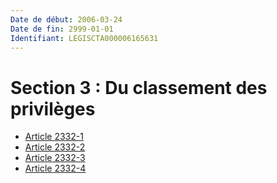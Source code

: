 ```yaml
---
Date de début: 2006-03-24
Date de fin: 2999-01-01
Identifiant: LEGISCTA000006165631
---
```


<h1>Section 3 : Du classement des privilèges</h1>

- [Article 2332-1](article_2332-1.md)
- [Article 2332-2](article_2332-2.md)
- [Article 2332-3](article_2332-3.md)
- [Article 2332-4](article_2332-4.md)
